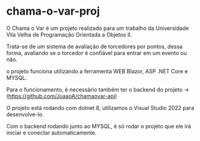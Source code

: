 # chama-o-var-proj

O Chama o Var é um projeto realizado para um trabalho da Universidade Vila Velha de Programação Orientada a Objetos II.


Trata-se de um sistema de avaliação de torcedores por pontos, dessa forma, avaliando se o torcedor é confiável 
para entrar em um evento ou não.

o projeto funciona utilizando a ferramenta WEB Blazor, ASP .NET Core e MYSQL.

Para o funcionamento, é necessário também ter o backend do projeto -> (https://github.com/JuaaoA/chamaovar-api)

O projeto está rodando com dotnet 8, utilizamos o Visual Studio 2022 para desenvolve-lo.

Com o backend rodando junto ao MYSQL, é só rodar o projeto que ele irá iniciar e conectar automaticamente.
